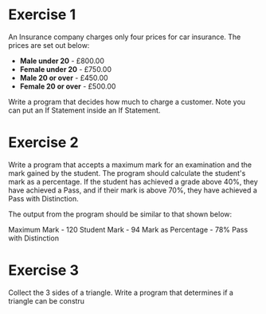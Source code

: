 # Exercise 1

An Insurance company charges only four prices for car insurance. The prices are set out below:

- **Male under 20** - £800.00
- **Female under 20** - £750.00
- **Male 20 or over** - £450.00
- **Female 20 or over** - £500.00

Write a program that decides how much to charge a customer. Note you can put an If Statement inside an If Statement.

# Exercise 2

Write a program that accepts a maximum mark for an examination and the mark gained by the student. The program should calculate the student's mark as a percentage. If the student has achieved a grade above 40%, they have achieved a Pass, and if their mark is above 70%, they have achieved a Pass with Distinction.

The output from the program should be similar to that shown below:

Maximum Mark - 120 Student Mark - 94 Mark as Percentage - 78% Pass with Distinction

# Exercise 3

Collect the 3 sides of a triangle. Write a program that determines if a triangle can be constru
